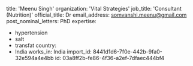 title: 'Meenu Singh'
organization: 'Vital Strategies'
job_title: 'Consultant (Nutrition)'
official_title: Dr
email_address: somvanshi.meenu@gmail.com
post_nominal_letters: PhD
expertise:
  - hypertension
  - salt
  - transfat
country:
  - India
works_in: India
import_id: 8441d1d6-7f0e-442b-9fa0-32e594a4e4bb
id: 03a8ff2b-fe86-4f36-a2ef-7dfaec444bf4
